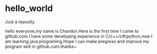 # hello_world
Just a reposity


hello everyone,my name is Chamkin.Here is the first time I come to github.com.I have some developing experience in C/c++/c#/python,now I am learning java programing.Hope I can make pregress and improve my program skill in github.com.thanks~
